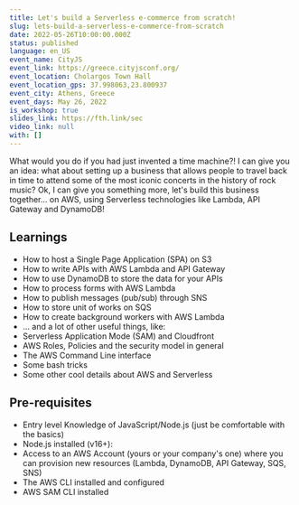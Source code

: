 ```yaml
---
title: Let's build a Serverless e-commerce from scratch!
slug: lets-build-a-serverless-e-commerce-from-scratch
date: 2022-05-26T10:00:00.000Z
status: published
language: en_US
event_name: CityJS
event_link: https://greece.cityjsconf.org/
event_location: Cholargos Town Hall
event_location_gps: 37.998063,23.800937
event_city: Athens, Greece
event_days: May 26, 2022
is_workshop: true
slides_link: https://fth.link/sec
video_link: null
with: []
---
```


What would you do if you had just invented a time machine?! I can give you an idea: what about setting up a business that allows people to travel back in time to attend some of the most iconic concerts in the history of rock music? Ok, I can give you something more, let's build this business together... on AWS, using Serverless technologies like Lambda, API Gateway and DynamoDB!

## Learnings

- How to host a Single Page Application (SPA) on S3
- How to write APIs with AWS Lambda and API Gateway
- How to use DynamoDB to store the data for your APIs
- How to process forms with AWS Lambda
- How to publish messages (pub/sub) through SNS
- How to store unit of works on SQS
- How to create background workers with AWS Lambda
- ... and a lot of other useful things, like:
- Serverless Application Mode (SAM) and Cloudfront
- AWS Roles, Policies and the security model in general
- The AWS Command Line interface
- Some bash tricks
- Some other cool details about AWS and Serverless

## Pre-requisites

- Entry level Knowledge of JavaScript/Node.js (just be comfortable with the basics)
- Node.js installed (v16+):
- Access to an AWS Account (yours or your company's one) where you can provision new resources (Lambda, DynamoDB, API Gateway, SQS, SNS)
- The AWS CLI installed and configured
- AWS SAM CLI installed
